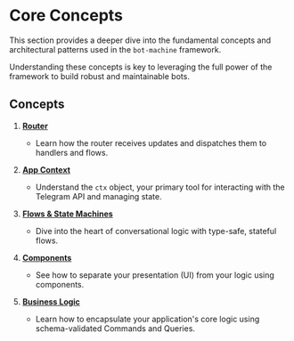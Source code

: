 # Core Concepts

This section provides a deeper dive into the fundamental concepts and architectural patterns used in the `bot-machine` framework.

Understanding these concepts is key to leveraging the full power of the framework to build robust and maintainable bots.

## Concepts

1.  **[Router](./01-router.md)**
    -   Learn how the router receives updates and dispatches them to handlers and flows.

2.  **[App Context](./02-app-context.md)**
    -   Understand the `ctx` object, your primary tool for interacting with the Telegram API and managing state.

3.  **[Flows & State Machines](./03-flows.md)**
    -   Dive into the heart of conversational logic with type-safe, stateful flows.

4.  **[Components](./04-components.md)**
    -   See how to separate your presentation (UI) from your logic using components.

5.  **[Business Logic](./05-business-logic.md)**
    -   Learn how to encapsulate your application's core logic using schema-validated Commands and Queries.
